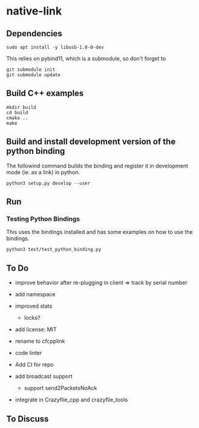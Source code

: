 # native-link


## Dependencies

```
sudo apt install -y libusb-1.0-0-dev
```

This relies on pybind11, which is a submodule, so don't forget to

```
git submodule init 
git submodule update
```

## Build C++ examples

```
mkdir build
cd build
cmake ..
make
```

## Build and install development version of the python binding

The followind command builds the binding and register it in development mode (ie. as a link) in python.

```
python3 setup.py develop --user
```

## Run

### Testing Python Bindings

This uses the bindings installed and has some examples on how to use the bindings.

```
python3 test/test_python_binding.py
```

## To Do

* improve behavior after re-plugging in client => track by serial number
* add namespace 
* improved stats
  * locks?

* add license: MIT
* rename to cfcpplink
* code linter
* Add CI for repo

* add broadcast support
  * support send2PacketsNoAck 
* integrate in Crazyflie_cpp and crazyflie_tools

## To Discuss
